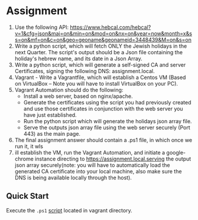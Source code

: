 # Assignment

1.	Use the following API:
https://www.hebcal.com/hebcal?v=1&cfg=json&maj=on&min=on&mod=on&nx=on&year=now&month=x&ss=on&mf=on&c=on&geo=geoname&geonameid=3448439&M=on&s=on  
2.	Write a python script, which will fetch ONLY the Jewish holidays in the next Quarter. The script's output should be a Json file containing the holiday's hebrew name, and its date in a Json Array.  
3.	Write a python script, which will generate a self-signed CA and server Certificates, signing the following DNS: assignment.local.  
4.	Vagrant - Write a Vagrantfile, which will establish a Centos VM (Based on VirtualBox – Note you will have to install VirtualBox on your PC).  
5.	Vagrant Automation should do the following:  
    *	Install a web server, based on nginx/apache.  
    *	Generate the certificates using the script you had previously created and use those certificates in conjunction with the web server you have just established.  
    *	Run the python script which will generate the holidays json array file.  
    *	Serve the outputs json array file using the web server securely (Port 443) as the main page.  
6.	The final assignment answer should contain a .ps1 file, in which once we run it, it wls  
7.	ill establish the VM, run the Vagrant Automation, and initiate a google-chrome instance directing to https://assignment.local.serving the output json array securely(note: you will have to automatically load the generated CA certificate into your local machine, also make sure the DNS is being available locally through the host).  


## Quick Start

Execute the `.ps1` [script](./vagrant/get_holidays.ps1) located in vagrant directory.
